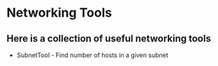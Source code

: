 # Networking Tools

## Here is a collection of useful networking tools

* SubnetTool - Find number of hosts in a given subnet